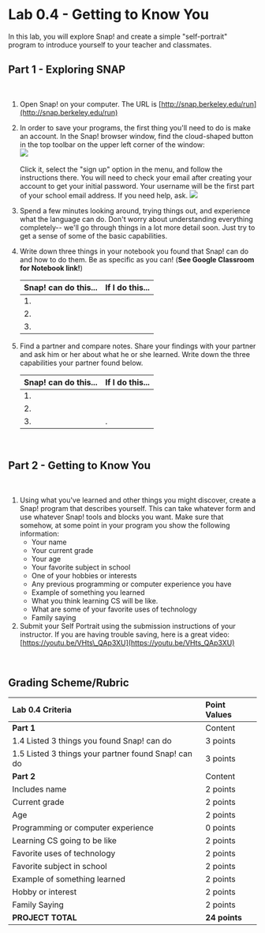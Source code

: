 # Lab 0.4 - Getting to Know You

In this lab, you will explore Snap! and create a simple "self-portrait" program to introduce yourself to your teacher and classmates.‌

## Part 1 - Exploring SNAP <a id="part-1-exploring-snap"></a>

‌

1. Open Snap! on your computer. The URL is [http://snap.berkeley.edu/run](http://snap.berkeley.edu/run)​
2. In order to save your programs, the first thing you'll need to do is make an account. In the Snap! browser window, find the cloud-shaped button in the top toolbar on the upper left corner of the window:  
    ​![](https://firebasestorage.googleapis.com/v0/b/gitbook-28427.appspot.com/o/assets%2F-MadM2mPdI_hejI4M0Jo%2Fsync%2F86cd655d2e2c9f0d386cd14751bd7a46eaf7993e.png?generation=1622044377028837&alt=media)

   Click it, select the "sign up" option in the menu, and follow the instructions there. You will need to check your email after creating your account to get your initial password. Your username will be the first part of your school email address. If you need help, ask. ​![](https://firebasestorage.googleapis.com/v0/b/gitbook-28427.appspot.com/o/assets%2F-MadM2mPdI_hejI4M0Jo%2Fsync%2F0c69cace7f048c8bba1b47dbe77531d707f24d32.png?generation=1622044376915101&alt=media)

3. Spend a few minutes looking around, trying things out, and experience what the language can do. Don't worry about understanding everything completely-- we'll go through things in a lot more detail soon. Just try to get a sense of some of the basic capabilities.
4. Write down three things in your notebook you found that Snap! can do and how to do them. Be as specific as you can! \(**See Google Classroom for Notebook link!**\)

   | Snap! can do this... | If I do this... |
   | :--- | :--- |
   | 1. | ​ |
   | 2. | ​ |
   | 3. | ​ |

5. Find a partner and compare notes. Share your findings with your partner and ask him or her about what he or she learned. Write down the three capabilities your partner found below.

   | Snap! can do this... | If I do this... |
   | :--- | :--- |
   | 1. | ​ |
   | 2. | ​ |
   | 3. | . |

‌

## Part 2 - Getting to Know You <a id="part-2-getting-to-know-you"></a>

‌

1. Using what you've learned and other things you might discover, create a Snap! program that describes yourself. This can take whatever form and use whatever Snap! tools and blocks you want. Make sure that somehow, at some point in your program you show the following information:
   * Your name
   * Your current grade
   * Your age
   * Your favorite subject in school
   * One of your hobbies or interests
   * Any previous programming or computer experience you have
   * Example of something you learned
   * What you think learning CS will be like.
   * What are some of your favorite uses of technology
   * Family saying
2. Submit your Self Portrait using the submission instructions of your instructor. If you are having trouble saving, here is a great video: [https://youtu.be/VHts\_QAp3XU](https://youtu.be/VHts_QAp3XU)​

‌

## Grading Scheme/Rubric <a id="grading-scheme-rubric"></a>

| **Lab 0.4 Criteria** | Point Values |
| :--- | :--- |
| **Part 1** | ​Content |
| 1.4 Listed 3 things you found Snap! can do | 3 points |
| 1.5 Listed 3 things your partner found Snap! can do | 3 points |
| **Part 2** | ​Content |
| Includes name | 2 points |
| Current grade | 2 points |
| Age | 2 points |
| Programming or computer experience | 0 points |
| Learning CS going to be like | 2 points |
| Favorite uses of technology | 2 points |
| Favorite subject in school | 2 points |
| Example of something learned | 2 points |
| Hobby or interest | 2 points |
| Family Saying | 2 points |
| **PROJECT TOTAL** | **24 points** |


